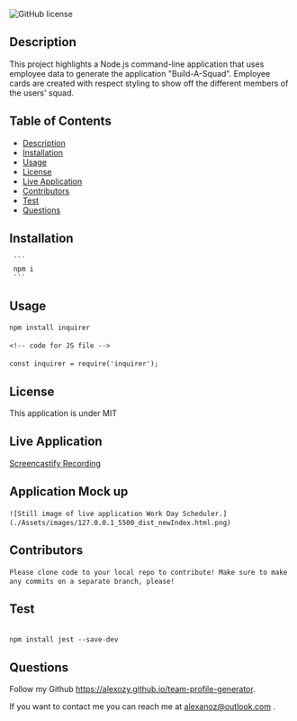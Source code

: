  ![GitHub license](https://img.shields.io/badge/license-MIT-blue.svg)

## **Description**

This project highlights a Node.js command-line application that uses employee data to generate the application "Build-A-Squad". Employee cards are created with respect styling to show off the different members of the users' squad.

## Table of Contents
  * [Description](#description)
  * [Installation](#installation)
  * [Usage](#usage)
  * [License](#license)
  * [Live Application](#liveapplication)
  * [Contributors](#contributors)
  * [Test](#tests)
  * [Questions](#questions)

## Installation
     
     ```
     npm i
     ```

## Usage

```
npm install inquirer

<!-- code for JS file -->

const inquirer = require('inquirer');

```
## License

This application is under MIT

## Live Application

[Screencastify Recording](https://watch.screencastify.com/v/scAJNzS39FHiqrFXi2Ex)


## Application Mock up
    ![Still image of live application Work Day Scheduler.](./Assets/images/127.0.0.1_5500_dist_newIndex.html.png)



## Contributors

    Please clone code to your local repo to contribute! Make sure to make any commits on a separate branch, please!

## Test

```

npm install jest --save-dev 

```

## Questions

Follow my Github https://alexozy.github.io/team-profile-generator.

If you want to contact me you can reach me at alexanoz@outlook.com .
